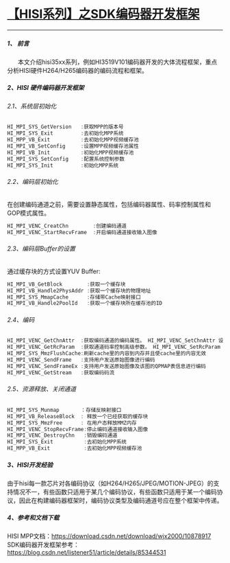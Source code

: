 # [【HISI系列】之SDK编码器开发框架](https://www.cnblogs.com/SoaringLee/p/10532180.html)

------

##### 1、 前言

    本文介绍hisi35xx系列，例如HI3519V101编码器开发的大体流程框架，重点分析HISI硬件H264/H265编码器的编码流程和框架。

##### 2、HISI 硬件编码器开发框架

###### 2.1、系统层初始化

```c
HI_MPI_SYS_GetVersion	:获取MPP的版本号
HI_MPI_SYS_Exit			:去初始化MPP系统
HI_MPP_VB_Exit			:去初始化MPP视频缓存池
HI_MPI_VB_SetConfig		:设置MPP视频缓存池属性
HI_MPI_VB_Init			:初始化MPP视频缓存池
HI_MPI_SYS_SetConfig	:配置系统控制参数
HI_MPI_SYS_Init			:初始化MPP系统
```

###### 2.2、编码层初始化

在创建编码通道之前，需要设置静态属性，包括编码器属性、码率控制属性和GOP模式属性。

```c
HI_MPI_VENC_CreatChn		:创建编码通道
HI_MPI_VENC_StartRecvFrame  :开启编码通道接收输入图像
```

###### 2.3、编码层Buffer的设置

通过缓存块的方式设置YUV Buffer:

```c
HI_MPI_VB_GetBlock		  :获取一个缓存块
HI_MPI_VB_Handle2PhysAddr :获取一个缓存块的物理地址
HI_MPI_SYS_MmapCache	  :存储带Cache映射接口
HI_MPI_VB_Handle2PoolId	  :获取一个缓存块所在缓存池的ID
```

###### 2.4、编码

```c
HI_MPI_VENC_GetChnAttr	:获取编码通道的编码属性。 HI_MPI_VENC_SetChnAttr 设置编码通道的编码属性
HI_MPI_VENC_GetRcParam	:获取通道码率控制高级参数。 HI_MPI_VENC_SetRcParam  设置编码通道码率控制高级参数
HI_MPI_SYS_MmzFlushCache:刷新cache里的内容到内存并且使cache里的内容无效
HI_MPI_VENC_SendFrame	:支持用户发送原始图像进行编码
HI_MPI_VENC_SendFrameEx	:支持用户发送原始图像及该图的QPMAP表信息进行编码
HI_MPI_VENC_GetStream	:获取编码码流
```

###### 2.5、资源释放、关闭通道

```c
HI_MPI_SYS_Munmap		：存储反映射接口
HI_MPI_VB_ReleaseBlock	: 释放一个已经获取的缓存块
HI_MPI_SYS_MmzFree		: 在用户态释放MMZ内存
HI_MPI_VENC_StopRecvFrame:停止编码通道接收输入图像
HI_MPI_VENC_DestroyChn   :销毁编码通道
HI_MPI_SYS_Exit			 :去初始化MPP系统
HI_MPP_VB_Exit			 :去初始化MPP视频缓存池
```

##### 3、HISI开发经验

由于hisi每一款芯片对各编码协议（如H264/H265/JPEG/MOTION-JPEG）的支持情况不一，有些函数只适用于某几个编码协议，有些函数只适用于某一个编码协议，因此在构建编码器框架时，编码协议类型及编码通道号应在整个框架中传递。

##### 4、参考和文档下载

HISI MPP文档：https://download.csdn.net/download/wjx2000/10878917
SDK编码器开发框架参考：https://blog.csdn.net/listener51/article/details/85344531